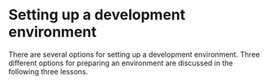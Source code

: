 # Setting up a development environment


There are several options for setting up a development environment. Three different options for preparing an environment are discussed in the following three lessons.

